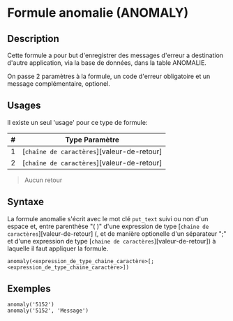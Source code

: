 # Formule anomalie (ANOMALY)

## Description

Cette formule a pour but d'enregistrer des messages d'erreur a destination d'autre application, via la base de données, dans la table ANOMALIE.

On passe 2 paramètres à la formule, un code d'erreur obligatoire et un message complémentaire, optionel.

## Usages

Il existe un seul 'usage' pour ce type de formule:

|#|Type Paramètre|
|---|---|
|1|[`chaîne de caractères`][valeur-de-retour]|obligatoire|
|2|[`chaîne de caractères`][valeur-de-retour]|optionel|

> Aucun retour

## Syntaxe

La formule anomalie s'écrit avec le mot clé `put_text` suivi ou non d'un espace et, entre parenthèse "( )" d'une expression de type [`chaine de caractères`][valeur-de-retour] (, et de manière optionelle d'un séparateur ";" et d'une expression de type [`chaine de caractères`][valeur-de-retour]) à laquelle il faut appliquer la formule.

    anomaly(<expression_de_type_chaine_caractère>[;<expression_de_type_chaine_caractère>])

## Exemples

    anomaly('5152')
    anomaly('5152', 'Message')